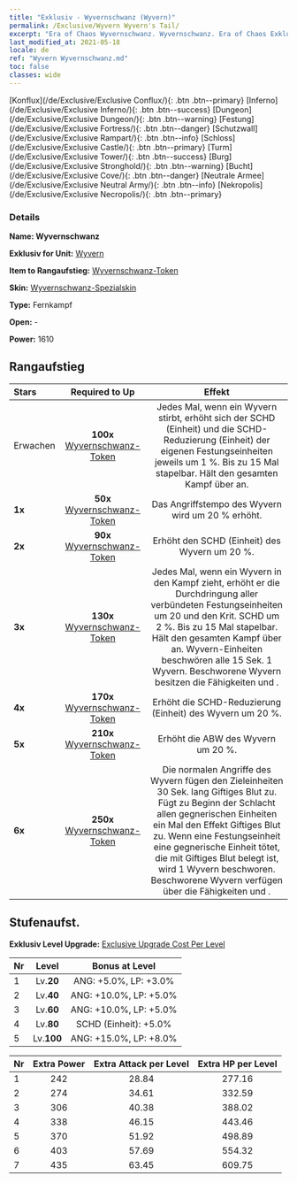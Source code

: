 ```yaml
---
title: "Exklusiv - Wyvernschwanz (Wyvern)"
permalink: /Exclusive/Wyvern Wyvern's Tail/
excerpt: "Era of Chaos Wyvernschwanz. Wyvernschwanz. Era of Chaos Exklusiv Wyvernschwanz. Wyvern Exklusiv."
last_modified_at: 2021-05-18
locale: de
ref: "Wyvern Wyvernschwanz.md"
toc: false
classes: wide
---
```

 [Konflux](/de/Exclusive/Exclusive Conflux/){: .btn .btn--primary} [Inferno](/de/Exclusive/Exclusive Inferno/){: .btn .btn--success} [Dungeon](/de/Exclusive/Exclusive Dungeon/){: .btn .btn--warning} [Festung](/de/Exclusive/Exclusive Fortress/){: .btn .btn--danger} [Schutzwall](/de/Exclusive/Exclusive Rampart/){: .btn .btn--info} [Schloss](/de/Exclusive/Exclusive Castle/){: .btn .btn--primary} [Turm](/de/Exclusive/Exclusive Tower/){: .btn .btn--success} [Burg](/de/Exclusive/Exclusive Stronghold/){: .btn .btn--warning} [Bucht](/de/Exclusive/Exclusive Cove/){: .btn .btn--danger} [Neutrale Armee](/de/Exclusive/Exclusive Neutral Army/){: .btn .btn--info} [Nekropolis](/de/Exclusive/Exclusive Necropolis/){: .btn .btn--primary} 

### Details
 **Name: Wyvernschwanz** 

 **Exklusiv for Unit:** [Wyvern](/de/units/Wyvern/) 

 **Item to Rangaufstieg:** [Wyvernschwanz-Token](/ItemsDE/con_996/)

 **Skin:** [Wyvernschwanz-Spezialskin](/ItemsDE/con_664/)

 **Type:** Fernkampf

 **Open:** -

 **Power:** 1610

## Rangaufstieg

  |     Stars    |  Required to Up | Effekt |
  |:-------------|:---------------:|:---------------:|
  |  Erwachen  | **100x** [Wyvernschwanz-Token](/ItemsDE/con_996/) | <Verseuchte Seele> Jedes Mal, wenn ein Wyvern stirbt, erhöht sich der SCHD (Einheit) und die SCHD-Reduzierung (Einheit) der eigenen Festungseinheiten jeweils um 1 %. Bis zu 15 Mal stapelbar. Hält den gesamten Kampf über an. |
  | **1x** <i class="fas fa-star"/> | **50x** [Wyvernschwanz-Token](/ItemsDE/con_996/) | Das Angriffstempo des Wyvern wird um 20 % erhöht. |
  | **2x** <i class="fas fa-star"/> | **90x** [Wyvernschwanz-Token](/ItemsDE/con_996/) | Erhöht den SCHD (Einheit) des Wyvern um 20 %. |
  | **3x** <i class="fas fa-star"/> | **130x** [Wyvernschwanz-Token](/ItemsDE/con_996/) | <Verseuchtes Herz> Jedes Mal, wenn ein Wyvern in den Kampf zieht, erhöht er die Durchdringung aller verbündeten Festungseinheiten um 20 und den Krit. SCHD um 2 %. Bis zu 15 Mal stapelbar. Hält den gesamten Kampf über an. Wyvern-Einheiten beschwören alle 15 Sek. 1 Wyvern. Beschworene Wyvern besitzen die Fähigkeiten <Verseuchte Seele> und <Verseuchtes Herz>. |
  | **4x** <i class="fas fa-star"/> | **170x** [Wyvernschwanz-Token](/ItemsDE/con_996/) | Erhöht die SCHD-Reduzierung (Einheit) des Wyvern um 20 %. |
  | **5x** <i class="fas fa-star"/> | **210x** [Wyvernschwanz-Token](/ItemsDE/con_996/) | Erhöht die ABW des Wyvern um 20 %. |
  | **6x** <i class="fas fa-star"/> | **250x** [Wyvernschwanz-Token](/ItemsDE/con_996/) | <Verseuchtes Blut> Die normalen Angriffe des Wyvern fügen den Zieleinheiten 30 Sek. lang Giftiges Blut zu. Fügt zu Beginn der Schlacht allen gegnerischen Einheiten ein Mal den Effekt Giftiges Blut zu. Wenn eine Festungseinheit eine gegnerische Einheit tötet, die mit Giftiges Blut belegt ist, wird 1 Wyvern beschworen. Beschworene Wyvern verfügen über die Fähigkeiten <Verseuchte Seele> und <Verseuchtes Herz>. |


## Stufenaufst.
 **Exklusiv Level Upgrade:** [Exclusive Upgrade Cost Per Level](/Exclusive/ExclusiveUpgradeCostPerLevel/)

  |  Nr  |   Level  | Bonus at Level |
  |:-----|:--------:|:--------------:|
  | 1 | Lv.**20** | ANG: +5.0%, LP: +3.0% |
  | 2 | Lv.**40** | ANG: +10.0%, LP: +5.0% |
  | 3 | Lv.**60** | ANG: +10.0%, LP: +5.0% |
  | 4 | Lv.**80** | SCHD (Einheit): +5.0% |
  | 5 | Lv.**100** | ANG: +15.0%, LP: +8.0% |


  |  Nr  |  Extra Power | Extra Attack per Level | Extra HP per Level |
  |:-----|:--------:|:--------:|:--------:|
  | 1 | 242 | 28.84 | 277.16 |
  | 2 | 274 | 34.61 | 332.59 |
  | 3 | 306 | 40.38 | 388.02 |
  | 4 | 338 | 46.15 | 443.46 |
  | 5 | 370 | 51.92 | 498.89 |
  | 6 | 403 | 57.69 | 554.32 |
  | 7 | 435 | 63.45 | 609.75 |


